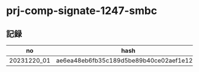 # prj-comp-signate-1247-smbc

## 記録

| no | hash | memo |
| -- | ---- | ---- |
| 20231220_01 | ae6ea48eb6fb35c189d5be89b40ce02aef1e1256 | EDA |
